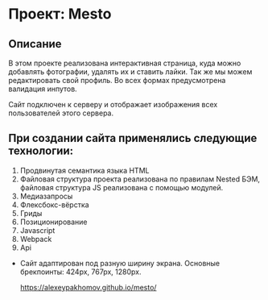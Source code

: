 # Проект: Mesto

## Описание

В этом проекте реализована интерактивная страница, куда можно добавлять фотографии, удалять их и ставить лайки. Так же мы можем редактировать свой профиль. Во всех формах предусмотрена валидация инпутов.

Сайт подключен к серверу и отображает изображения всех пользователей этого сервера.

## При создании сайта применялись следующие технологии:

1. Продвинутая семантика языка HTML
2. Файловая структура проекта реализована по правилам Nested БЭМ, файловая структура JS реализована с помощью модулей.
3. Медиазапросы
4. Флексбокс-вёрстка
5. Гриды
6. Позиционирование
7. Javascript
8. Webpack
9. Api

- Сайт адаптирован под разную ширину экрана. Основные брекпоинты: 424px, 767px, 1280px.

  https://alexeypakhomov.github.io/mesto/
